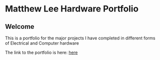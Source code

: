 # Matthew Lee Hardware Portfolio
## Welcome

This is a portfolio for the major projects I have completed in different forms of Electrical and Computer hardware

The link to the portfolio is here: <a href="mattyl37.github.io"/> here <a>
